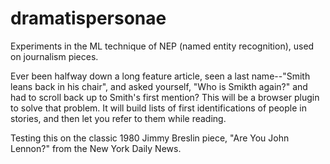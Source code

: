 # dramatispersonae

Experiments in the ML technique of NEP (named entity recognition), used on journalism pieces. 

Ever been halfway down a long feature article, seen a last name--"Smith leans back in his chair", and asked yourself, "Who is Smikth again?" and had to scroll back up to Smith's first mention? This will be a browser plugin to solve that problem. It will build lists of first identifications of people in stories, and then let you refer to them while reading.

Testing this on the classic 1980 Jimmy Breslin piece, "Are You John Lennon?" from the New York Daily News.